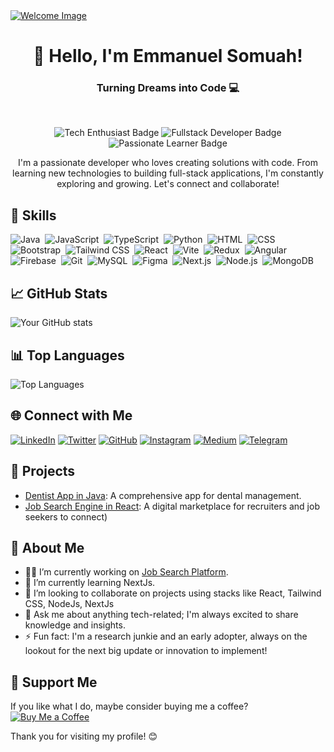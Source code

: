 <a href="https://www.youtube.com/watch?v=dQw4w9WgXcQ">
  <img src="https://user-images.githubusercontent.com/73097560/115834477-dbab4500-a447-11eb-908a-139a6edaec5c.gif" alt="Welcome Image" />
</a>

<h1 align="center">🌟 Hello, I'm Emmanuel Somuah!</h1>
<h3 align="center">Turning Dreams into Code 💻</h3>

<br>

<p align="center">
  <img src="https://img.shields.io/badge/Tech_Enthusiast-20232A?style=flat&logo=typescript&logoColor=007ACC" alt="Tech Enthusiast Badge" />
  <img src="https://img.shields.io/badge/Fullstack_Developer-20232A?style=flat&logo=react&logoColor=61DAFB" alt="Fullstack Developer Badge" />
  <img src="https://img.shields.io/badge/Passionate_Learner-20232A?style=flat&logo=python&logoColor=306998" alt="Passionate Learner Badge" />
</p>

<p align="center">
  I'm a passionate developer who loves creating solutions with code. From learning new technologies to building full-stack applications, I'm constantly exploring and growing. Let's connect and collaborate!
</p>

## 🚀 Skills
![Java](https://img.shields.io/badge/-Java-05122A?style=flat&logo=openjdk&logoColor=white)&nbsp;
![JavaScript](https://img.shields.io/badge/-JavaScript-05122A?style=flat&logo=javascript)&nbsp;
![TypeScript](https://img.shields.io/badge/-TypeScript-05122A?style=flat&logo=typescript&logoColor=007ACC)&nbsp;
![Python](https://img.shields.io/badge/-Python-05122A?style=flat&logo=python)&nbsp;
![HTML](https://img.shields.io/badge/-HTML-05122A?style=flat&logo=HTML5)&nbsp;
![CSS](https://img.shields.io/badge/-CSS-05122A?style=flat&logo=CSS3&logoColor=1572B6)&nbsp;
![Bootstrap](https://img.shields.io/badge/-Bootstrap-05122A?style=flat&logo=bootstrap&logoColor=563D7C)&nbsp;
![Tailwind CSS](https://img.shields.io/badge/-Tailwind%20CSS-05122A?style=flat&logo=tailwindcss&logoColor=38B2AC)&nbsp;
![React](https://img.shields.io/badge/-React-05122A?style=flat&logo=react)&nbsp;
![Vite](https://img.shields.io/badge/-Vite-05122A?style=flat&logo=vite)&nbsp;
![Redux](https://img.shields.io/badge/-Redux-05122A?style=flat&logo=redux)&nbsp;
![Angular](https://img.shields.io/badge/-Angular-05122A?style=flat&logo=angular&logoColor=DD0031)&nbsp;
![Firebase](https://img.shields.io/badge/-Firebase-05122A?style=flat&logo=firebase&logoColor=FFCA28)&nbsp;
![Git](https://img.shields.io/badge/-Git-05122A?style=flat&logo=git)&nbsp;
![MySQL](https://img.shields.io/badge/-MySQL-05122A?style=flat&logo=mysql)&nbsp;
![Figma](https://img.shields.io/badge/-Figma-05122A?style=flat&logo=figma)&nbsp; ![Next.js](https://img.shields.io/badge/-Next.js-05122A?style=flat&logo=next.js)&nbsp; ![Node.js](https://img.shields.io/badge/-Node.js-05122A?style=flat&logo=node.js)&nbsp; ![MongoDB](https://img.shields.io/badge/-MongoDB-05122A?style=flat&logo=mongodb)&nbsp;



## 📈 GitHub Stats
![Your GitHub stats](https://github-readme-stats.vercel.app/api?username=theduo34&show_icons=true&hide=issues&count_private=true&title_color=0891b2&text_color=ffffff&icon_color=0891b2&bg_color=000000&hide_border=true)

## 📊 Top Languages
![Top Languages](https://github-readme-stats.vercel.app/api/top-langs/?username=theduo34&layout=compact&title_color=0891b2&text_color=ffffff&icon_color=0891b2&bg_color=000000&hide_border=true)

## 🌐 Connect with Me
[![LinkedIn](https://img.shields.io/badge/LinkedIn-blue?style=flat-square&logo=linkedin&logoColor=white)](https://www.linkedin.com/in/somuah-emmanuel-66111a1b9)
[![Twitter](https://img.shields.io/badge/Twitter-blue?style=flat-square&logo=twitter&logoColor=white)](https://www.x.com/theduo_34)
[![GitHub](https://img.shields.io/badge/GitHub-black?style=flat-square&logo=github&logoColor=white)](https://www.github.com/theduo34)
[![Instagram](https://img.shields.io/badge/Instagram-pink?style=flat-square&logo=instagram&logoColor=white)](http://www.instagram.com/theduo_34)
[![Medium](https://img.shields.io/badge/Medium-black?style=flat-square&logo=medium&logoColor=white)](https://medium.com/@tHEDUO34)
[![Telegram](https://img.shields.io/badge/Telegram-blue?style=flat-square&logo=telegram&logoColor=white)](https://t.me/tHEDUo_34)



## 🌟 Projects
- [Dentist App in Java](https://github.com/theduo34/we-dens): A comprehensive app for dental management.
- [Job Search Engine in React](https://github.com/theduo34/kofcity-job-center-ui): A digital marketplace for recruiters and job seekers to connect)

## 📜 About Me
- 👨‍💻 I’m currently working on [Job Search Platform](https://github.com/theduo34/kofcity-job-center-ui).
- 🌱 I’m currently learning NextJs.
- 👯 I’m looking to collaborate on projects using stacks like React, Tailwind CSS, NodeJs, NextJs
- 💬 Ask me about anything tech-related; I'm always excited to share knowledge and insights.
- ⚡ Fun fact: I'm a research junkie and an early adopter, always on the lookout for the next big update or innovation to implement!


## 💖 Support Me
If you like what I do, maybe consider buying me a coffee?  
[![Buy Me a Coffee](https://img.shields.io/badge/-Buy%20me%20a%20coffee-yellow?style=flat-square&logo=buy-me-a-coffee&logoColor=black)](https://www.linkedin.com/in/somuah-emmanuel-66111a1b9)


Thank you for visiting my profile! 😊
